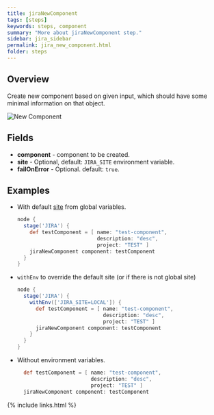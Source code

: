 ```yaml
---
title: jiraNewComponent
tags: [steps]
keywords: steps, component
summary: "More about jiraNewComponent step."
sidebar: jira_sidebar
permalink: jira_new_component.html
folder: steps
---
```


## Overview

Create new component based on given input, which should have some minimal information on that object.

![New Component](https://raw.githubusercontent.com/ThoughtsLive/jira-steps/master/docs/images/jira_new_component.png)

## Fields

* **component** - component to be created.
* **site** - Optional, default: `JIRA_SITE` environment variable.
* **failOnError** - Optional. default: `true`.

## Examples

* With default [site](config#environment-variables) from global variables.

  ```groovy
  node {
    stage('JIRA') {
      def testComponent = [ name: "test-component",
                            description: "desc",
                            project: "TEST" ]
      jiraNewComponent component: testComponent
    }
  }
  ```
* `withEnv` to override the default site (or if there is not global site)

  ```groovy
  node {
    stage('JIRA') {
      withEnv(['JIRA_SITE=LOCAL']) {
        def testComponent = [ name: "test-component",
                              description: "desc",
                              project: "TEST" ]
        jiraNewComponent component: testComponent
      }
    }
  }
  ```
* Without environment variables.

  ```groovy
    def testComponent = [ name: "test-component",
                          description: "desc",
                          project: "TEST" ]
    jiraNewComponent component: testComponent
  ```

{% include links.html %}
